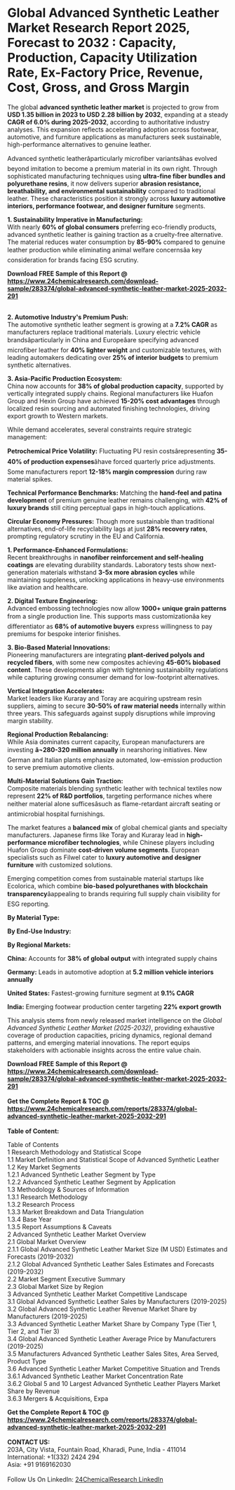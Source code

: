 <h1>Global Advanced Synthetic Leather Market Research Report 2025, Forecast to 2032 : Capacity, Production, Capacity Utilization Rate, Ex-Factory Price, Revenue, Cost, Gross, and Gross Margin</h1><p>The global <strong>advanced synthetic leather market</strong> is projected to grow from <strong>USD 1.35 billion in 2023 to USD 2.28 billion by 2032</strong>, expanding at a steady <strong>CAGR of 6.0% during 2025-2032</strong>, according to authoritative industry analyses. This expansion reflects accelerating adoption across footwear, automotive, and furniture applications as manufacturers seek sustainable, high-performance alternatives to genuine leather.</p><p>Advanced synthetic leatherâparticularly microfiber variantsâhas evolved beyond imitation to become a premium material in its own right. Through sophisticated manufacturing techniques using <strong>ultra-fine fiber bundles and polyurethane resins</strong>, it now delivers superior <strong>abrasion resistance, breathability, and environmental sustainability</strong> compared to traditional leather. These characteristics position it strongly across <strong>luxury automotive interiors, performance footwear, and designer furniture</strong> segments.</p><p><strong>1. Sustainability Imperative in Manufacturing:</strong><br>
With nearly <strong>60% of global consumers</strong> preferring eco-friendly products, advanced synthetic leather is gaining traction as a cruelty-free alternative. The material reduces water consumption by <strong>85-90%</strong> compared to genuine leather production while eliminating animal welfare concernsâa key consideration for brands facing ESG scrutiny.</p><div><b>Download FREE Sample of this Report @ 
            <a href="https://www.24chemicalresearch.com/download-sample/283374/global-advanced-synthetic-leather-market-2025-2032-291">
            https://www.24chemicalresearch.com/download-sample/283374/global-advanced-synthetic-leather-market-2025-2032-291</a></b></div><br><p><strong>2. Automotive Industry's Premium Push:</strong><br>
The automotive synthetic leather segment is growing at a <strong>7.2% CAGR</strong> as manufacturers replace traditional materials. Luxury electric vehicle brandsâparticularly in China and Europeâare specifying advanced microfiber leather for <strong>40% lighter weight</strong> and customizable textures, with leading automakers dedicating over <strong>25% of interior budgets</strong> to premium synthetic alternatives.</p><p><strong>3. Asia-Pacific Production Ecosystem:</strong><br>
China now accounts for <strong>38% of global production capacity</strong>, supported by vertically integrated supply chains. Regional manufacturers like Huafon Group and Hexin Group have achieved <strong>15-20% cost advantages</strong> through localized resin sourcing and automated finishing technologies, driving export growth to Western markets.</p><p>While demand accelerates, several constraints require strategic management:</p><p><strong>Petrochemical Price Volatility:</strong> Fluctuating PU resin costsârepresenting <strong>35-40% of production expenses</strong>âhave forced quarterly price adjustments. Some manufacturers report <strong>12-18% margin compression</strong> during raw material spikes.</p><p><strong>Technical Performance Benchmarks:</strong> Matching the <strong>hand-feel and patina development</strong> of premium genuine leather remains challenging, with <strong>42% of luxury brands</strong> still citing perceptual gaps in high-touch applications.</p><p><strong>Circular Economy Pressures:</strong> Though more sustainable than traditional alternatives, end-of-life recyclability lags at just <strong>28% recovery rates</strong>, prompting regulatory scrutiny in the EU and California.</p><p><strong>1. Performance-Enhanced Formulations:</strong><br>
Recent breakthroughs in <strong>nanofiber reinforcement and self-healing coatings</strong> are elevating durability standards. Laboratory tests show next-generation materials withstand <strong>3-5x more abrasion cycles</strong> while maintaining suppleness, unlocking applications in heavy-use environments like aviation and healthcare.</p><p><strong>2. Digital Texture Engineering:</strong><br>
Advanced embossing technologies now allow <strong>1000+ unique grain patterns</strong> from a single production line. This supports mass customizationâa key differentiator as <strong>68% of automotive buyers</strong> express willingness to pay premiums for bespoke interior finishes.</p><p><strong>3. Bio-Based Material Innovations:</strong><br>
Pioneering manufacturers are integrating <strong>plant-derived polyols and recycled fibers</strong>, with some new composites achieving <strong>45-60% biobased content</strong>. These developments align with tightening sustainability regulations while capturing growing consumer demand for low-footprint alternatives.</p><p><strong>Vertical Integration Accelerates:</strong><br>
	Market leaders like Kuraray and Toray are acquiring upstream resin suppliers, aiming to secure <strong>30-50% of raw material needs</strong> internally within three years. This safeguards against supply disruptions while improving margin stability.</p><p><strong>Regional Production Rebalancing:</strong><br>
	While Asia dominates current capacity, European manufacturers are investing <strong>â¬280-320 million annually</strong> in nearshoring initiatives. New German and Italian plants emphasize automated, low-emission production to serve premium automotive clients.</p><p><strong>Multi-Material Solutions Gain Traction:</strong><br>
	Composite materials blending synthetic leather with technical textiles now represent <strong>22% of R&amp;D portfolios</strong>, targeting performance niches where neither material alone sufficesâsuch as flame-retardant aircraft seating or antimicrobial hospital furnishings.</p><p>The market features a <strong>balanced mix</strong> of global chemical giants and specialty manufacturers. Japanese firms like Toray and Kuraray lead in <strong>high-performance microfiber technologies</strong>, while Chinese players including Huafon Group dominate <strong>cost-driven volume segments</strong>. European specialists such as Filwel cater to <strong>luxury automotive and designer furniture</strong> with customized solutions.</p><p>Emerging competition comes from sustainable material startups like Ecolorica, which combine <strong>bio-based polyurethanes with blockchain transparency</strong>âappealing to brands requiring full supply chain visibility for ESG reporting.</p><p><strong>By Material Type:</strong></p><p><strong>By End-Use Industry:</strong></p><p><strong>By Regional Markets:</strong></p><p><strong>China:</strong> Accounts for <strong>38% of global output</strong> with integrated supply chains</p><p><strong>Germany:</strong> Leads in automotive adoption at <strong>5.2 million vehicle interiors annually</strong></p><p><strong>United States:</strong> Fastest-growing furniture segment at <strong>9.1% CAGR</strong></p><p><strong>India:</strong> Emerging footwear production center targeting <strong>22% export growth</strong></p><p>This analysis stems from newly released market intelligence on the <em>Global Advanced Synthetic Leather Market (2025-2032)</em>, providing exhaustive coverage of production capacities, pricing dynamics, regional demand patterns, and emerging material innovations. The report equips stakeholders with actionable insights across the entire value chain.</p><div><b>Download FREE Sample of this Report @ 
            <a href="https://www.24chemicalresearch.com/download-sample/283374/global-advanced-synthetic-leather-market-2025-2032-291">
            https://www.24chemicalresearch.com/download-sample/283374/global-advanced-synthetic-leather-market-2025-2032-291</a></b></div><br><div><b>Get the Complete Report & TOC @ 
            <a href="https://www.24chemicalresearch.com/reports/283374/global-advanced-synthetic-leather-market-2025-2032-291">
            https://www.24chemicalresearch.com/reports/283374/global-advanced-synthetic-leather-market-2025-2032-291</a></b></div><br>
            <b>Table of Content:</b><p>Table of Contents<br />
1 Research Methodology and Statistical Scope<br />
1.1 Market Definition and Statistical Scope of Advanced Synthetic Leather<br />
1.2 Key Market Segments<br />
1.2.1 Advanced Synthetic Leather Segment by Type<br />
1.2.2 Advanced Synthetic Leather Segment by Application<br />
1.3 Methodology & Sources of Information<br />
1.3.1 Research Methodology<br />
1.3.2 Research Process<br />
1.3.3 Market Breakdown and Data Triangulation<br />
1.3.4 Base Year<br />
1.3.5 Report Assumptions & Caveats<br />
2 Advanced Synthetic Leather Market Overview<br />
2.1 Global Market Overview<br />
2.1.1 Global Advanced Synthetic Leather Market Size (M USD) Estimates and Forecasts (2019-2032)<br />
2.1.2 Global Advanced Synthetic Leather Sales Estimates and Forecasts (2019-2032)<br />
2.2 Market Segment Executive Summary<br />
2.3 Global Market Size by Region<br />
3 Advanced Synthetic Leather Market Competitive Landscape<br />
3.1 Global Advanced Synthetic Leather Sales by Manufacturers (2019-2025)<br />
3.2 Global Advanced Synthetic Leather Revenue Market Share by Manufacturers (2019-2025)<br />
3.3 Advanced Synthetic Leather Market Share by Company Type (Tier 1, Tier 2, and Tier 3)<br />
3.4 Global Advanced Synthetic Leather Average Price by Manufacturers (2019-2025)<br />
3.5 Manufacturers Advanced Synthetic Leather Sales Sites, Area Served, Product Type<br />
3.6 Advanced Synthetic Leather Market Competitive Situation and Trends<br />
3.6.1 Advanced Synthetic Leather Market Concentration Rate<br />
3.6.2 Global 5 and 10 Largest Advanced Synthetic Leather Players Market Share by Revenue<br />
3.6.3 Mergers & Acquisitions, Expa</p><div><b>Get the Complete Report & TOC @ 
            <a href="https://www.24chemicalresearch.com/reports/283374/global-advanced-synthetic-leather-market-2025-2032-291">
            https://www.24chemicalresearch.com/reports/283374/global-advanced-synthetic-leather-market-2025-2032-291</a></b></div><br><b>CONTACT US:</b><br>
            203A, City Vista, Fountain Road, Kharadi, Pune, India - 411014<br>
            International: +1(332) 2424 294<br>
            Asia: +91 9169162030 <br><br>
            Follow Us On LinkedIn: <a href="https://www.linkedin.com/company/24chemicalresearch/">24ChemicalResearch LinkedIn</a>